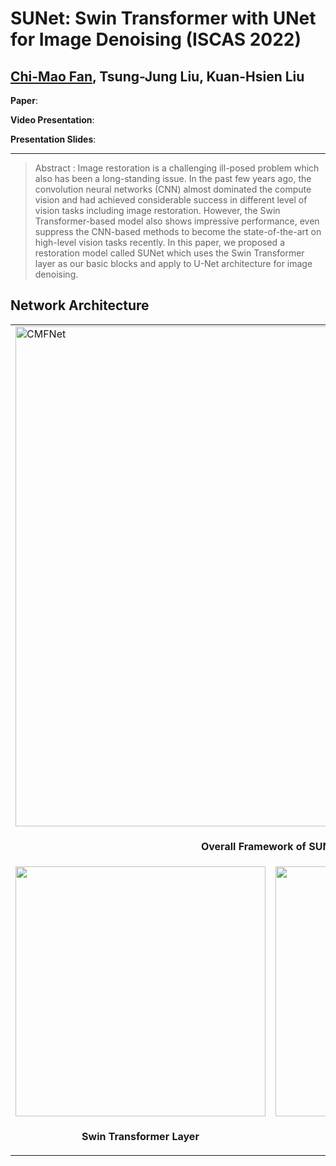# SUNet: Swin Transformer with UNet for Image Denoising (ISCAS 2022)  

## [Chi-Mao Fan](https://github.com/FanChiMao), Tsung-Jung Liu, Kuan-Hsien Liu  

**Paper**:  

**Video Presentation**:  

**Presentation Slides**:  

***
> Abstract : Image restoration is a challenging ill-posed problem
which also has been a long-standing issue. In the past few years
ago, the convolution neural networks (CNN) almost dominated
the compute vision and had achieved considerable success in different
level of vision tasks including image restoration. However,
the Swin Transformer-based model also shows impressive performance,
even suppress the CNN-based methods to become the
state-of-the-art on high-level vision tasks recently. In this paper,
we proposed a restoration model called SUNet which uses the
Swin Transformer layer as our basic blocks and apply to U-Net
architecture for image denoising.

## Network Architecture  

<table>
  <tr>
    <td colspan="2"><img src = "https://i.imgur.com/1UX5j3x.png" alt="CMFNet" width="800"> </td>  
  </tr>
  <tr>
    <td colspan="2"><p align="center"><b>Overall Framework of SUNet</b></p></td>
  </tr>
  
  <tr>
    <td> <img src = "https://imgur.com/lV1CR4H.png" width="400"> </td>
    <td> <img src = "https://imgur.com/dOjxV93.png" width="400"> </td>
  </tr>
  <tr>
    <td><p align="center"><b>Swin Transformer Layer</b></p></td>
    <td><p align="center"> <b>Dual up-sample</b></p></td>
  </tr>
</table>

